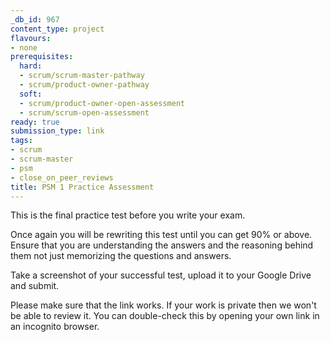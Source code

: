 ```yaml
---
_db_id: 967
content_type: project
flavours:
- none
prerequisites:
  hard:
  - scrum/scrum-master-pathway
  - scrum/product-owner-pathway
  soft:
  - scrum/product-owner-open-assessment
  - scrum/scrum-open-assessment
ready: true
submission_type: link
tags:
- scrum
- scrum-master
- psm
- close_on_peer_reviews
title: PSM 1 Practice Assessment
---
```


This is the final practice test before you write your exam.

Once again you will be rewriting this test until you can get 90% or above. Ensure that you are understanding the answers and the reasoning behind them not just memorizing the questions and answers.

Take a screenshot of your successful test, upload it to your Google Drive and submit.

Please make sure that the link works. If your work is private then we won't be able to review it. You can double-check this by opening your own link in an incognito browser.